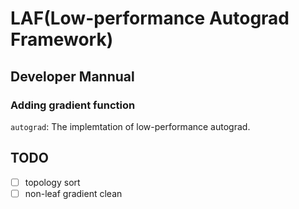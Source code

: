 # LAF(**L**ow-performance **A**utograd **F**ramework)

## Developer Mannual

### Adding gradient function

`autograd`: The implemtation of low-performance autograd.

## TODO

- [ ] topology sort
- [ ] non-leaf gradient clean
